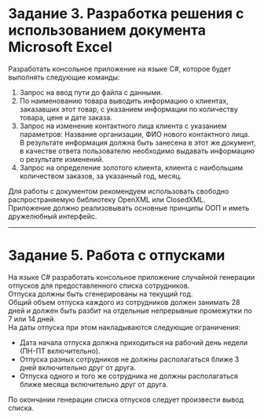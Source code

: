 # Задание 3. Разработка решения с использованием документа Microsoft Excel
Разработать консольное приложение на языке С#, которое будет выполнять следующие команды:
1.	Запрос на ввод пути до файла с данными.
2.	По наименованию товара выводить информацию о клиентах, заказавших этот товар, с указанием информации по количеству товара, цене и дате заказа.
3.	Запрос на изменение контактного лица клиента с указанием параметров: Название организации, ФИО нового контактного лица. В результате информация должна быть занесена в этот же документ, в качестве ответа пользователю необходимо выдавать информацию о результате изменений.
4.	Запрос на определение золотого клиента, клиента с наибольшим количеством заказов, за указанный год, месяц.

Для работы с документом рекомендуем использовать свободно распространяемую библиотеку OpenXML или ClosedXML.<br/>
Приложение должно реализовывать основные принципы ООП и иметь дружелюбный интерфейс.
____
# Задание 5. Работа с отпусками
На языке C# разработать консольное приложение случайной генерации отпусков для предоставленного списка сотрудников.<br/>
Отпуска должны быть сгенерированы на текущий год.<br/>
Общий объем отпуска каждого из сотрудников должен занимать 28 дней и должен быть разбит на отдельные непрерывные промежутки по 7 или 14 дней.<br/>
На даты отпуска при этом накладываются следующие ограничения:
- Дата начала отпуска должна приходиться на рабочий день недели (ПН-ПТ включительно).
- Отпуска разных сотрудников не должны располагаться ближе 3 дней включительно друг от друга.
- Отпуска одного и того же сотрудника не должны располагаться ближе месяца включительно друг от друга.

По окончании генерации списка отпусков следует произвести вывод списка.
